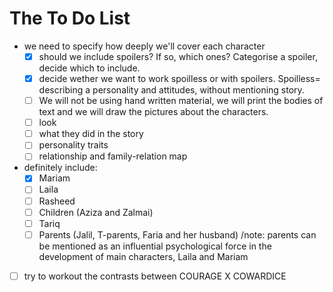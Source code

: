 
# The To Do List

* we need to specify how deeply we'll cover each character
	- [x] should we include spoilers? If so, which ones? Categorise a spoiler, decide which to include.
	- [x] decide wether we want to work spoilless or with spoilers. Spoilless= describing a personality and attitudes, without mentioning story.
	- [ ] We will not be using hand written material, we will print the bodies of text and we will draw the pictures about the characters. 
	- [ ] look
	- [ ] what they did in the story
	- [ ] personality traits
	- [ ] relationship and family-relation map
* definitely include:
	- [x] Mariam
	- [ ] Laila
	- [ ] Rasheed
	- [ ] Children (Aziza and Zalmai)
	- [ ] Tariq
	- [ ] Parents (Jalil, T-parents, Faria and her husband) /note: parents can be mentioned as an influential psychological force in the development of main characters, Laila and Mariam
* [ ] try to workout the contrasts between COURAGE X COWARDICE 
